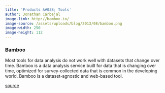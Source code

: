 ```yaml
---
title: 'Products &#038; Tools'
author: Jonathan Carbajal
image-link: http://bamboo.io/
image-source: /assets/uploads/blog/2013/08/bamboo.png
image-width: 250
image-height: 112
---
```

<h3>
  Bamboo
</h3> Most tools for data analysis do not work well with datasets that change over time. Bamboo is a data analysis service built for data that is changing over time, optimized for survey-collected data that is common in the developing world. Bamboo is a dataset-agnostic and web-based tool.

<a href="http://github.com/modilabs/bamboo" target="blank">source</a>
